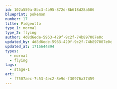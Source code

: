 ```yaml
---
id: 102a559a-8bc3-4b95-872d-8b618d28a506
blueprint: pokemon
number: 17
title: Pidgeotto
type_1: normal
type_2: flying
author: 4d8d6ede-5963-429f-9c2f-74b897007e0c
updated_by: 4d8d6ede-5963-429f-9c2f-74b897007e0c
updated_at: 1716644894
types:
  - normal
  - flying
tags:
  - stage-1
art:
  - f7507aec-7c53-4ec2-8e9d-f30976a37459
---
```

